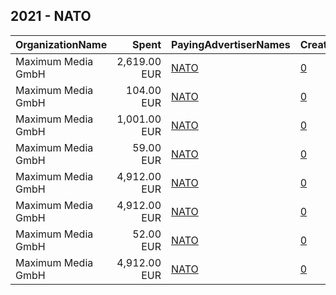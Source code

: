## 2021 - NATO 
|OrganizationName|Spent|PayingAdvertiserNames|CreativeUrls|Impressions|Genders|AgeBrackets|CountryCodes|BillingAddresses|CandidateBallotInformation|
|:---|---:|:---|:---|---:|:---|:---|:---|:---|:---|
|Maximum Media GmbH|2,619.00 EUR|[NATO](2021/NATO.md)|[0](https://www.snap.com/political-ads/asset/3ea52d88047d5e852a3c73813f9453929e27ac47660e105d5c6861f1229590db?mediaType=mp4)|2,947,872||18-24|france|"Runestraße 2,Berlin,10179,DE"||
|Maximum Media GmbH|104.00 EUR|[NATO](2021/NATO.md)|[0](https://www.snap.com/political-ads/asset/d3d50d6245d81576921f5013b4dfd87626b2200a50472ca5fc3208787e061758?mediaType=mp4)|41,706||18-24|spain|"Runestraße 2,Berlin,10179,DE"||
|Maximum Media GmbH|1,001.00 EUR|[NATO](2021/NATO.md)|[0](https://www.snap.com/political-ads/asset/6e6484267a1ba96bee23d4c294abc75b2249bbed9939621fc8a104d561de60f9?mediaType=mp4)|687,329||16-24|united kingdom|"Runestraße 2,Berlin,10179,DE"||
|Maximum Media GmbH|59.00 EUR|[NATO](2021/NATO.md)|[0](https://www.snap.com/political-ads/asset/c0b15721cd5e457f027f1acb9867296c16715dcedac9ed48041a111a8a02946e?mediaType=mp4)|25,167||16-24|spain|"Runestraße 2,Berlin,10179,DE"||
|Maximum Media GmbH|4,912.00 EUR|[NATO](2021/NATO.md)|[0](https://www.snap.com/political-ads/asset/16a2afd172e009e0d45f28060a974a08c01e9e6663de21cc934e0d1b6a61ad41?mediaType=mp4)|2,817,185||18-24|united states|"Runestraße 2,Berlin,10179,DE"||
|Maximum Media GmbH|4,912.00 EUR|[NATO](2021/NATO.md)|[0](https://www.snap.com/political-ads/asset/c4a78dde746045b73d5c9eb03adb8ba1f1017e9e26eb59a0a7fe4b7f935aee45?mediaType=mp4)|3,808,718||16-24|united states|"Runestraße 2,Berlin,10179,DE"||
|Maximum Media GmbH|52.00 EUR|[NATO](2021/NATO.md)|[0](https://www.snap.com/political-ads/asset/a169a47f896f8417d67c563e523e703cc99ec9f4f44abb06805acce33f48ac1d?mediaType=mp4)|22,230||16-24|spain|"Runestraße 2,Berlin,10179,DE"||
|Maximum Media GmbH|4,912.00 EUR|[NATO](2021/NATO.md)|[0](https://www.snap.com/political-ads/asset/75a354b1aa99b45b4670a3cbe455fe9c53a139f7e4b416311cde0feae09079cf?mediaType=mp4)|3,564,119||18-24|united states|"Runestraße 2,Berlin,10179,DE"||
